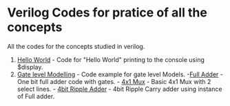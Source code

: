 # Verilog Codes for pratice of all the concepts
  All the codes for the concepts studied in verilog.
  1. [Hello World](https://github.com/Mojojojooo/Verilog_Codes/tree/main/HelloWorld) - Code for "Hello World" printing to the console using $display. </br>
  2. [Gate level Modelling](https://github.com/Mojojojooo/Verilog_Codes/tree/main/GateLvlModeling) - Code example for gate level Models.
    -[Full Adder](https://github.com/Mojojojooo/Verilog_Codes/tree/main/GateLvlModeling/Full_adder) - One bit full adder code with gates.
    - [4x1 Mux](https://github.com/Mojojojooo/Verilog_Codes/tree/main/GateLvlModeling/4x1Mux) - Basic 4x1 Mux with 2 select lines.
    - [4bit Ripple Adder](https://github.com/Mojojojooo/Verilog_Codes/tree/main/GateLvlModeling/4bit_FA) - 4bit Ripple Carry adder using instance of Full adder. 
